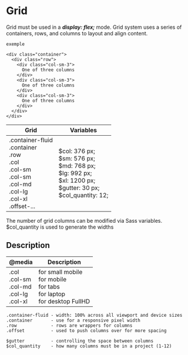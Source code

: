 # **Grid**
Grid must be used in a ***display: flex;*** mode. Grid system uses a series of containers, rows, and columns to layout and align content. 

```
exemple

<div class="container">
  <div class="row">
    <div class="col-sm-3">
      One of three columns
    </div>
    <div class="col-sm-3">
      One of three columns
    </div>
    <div class="col-sm-3">
      One of three columns
    </div>
  </div>
</div>
```

Grid | Variables |
---|---|
.container-fluid <br>.container <br>  .row <br> .col <br> .col-sm <br> .col-sm <br> .col-md <br> .col-lg <br> .col-xl <br> .offset-... | $col: 376 px; <br> $sm: 576 px; <br>  $md: 768 px; <br> $lg: 992 px; <br> $xl: 1200 px; <br> $gutter: 30 px; <br> $col_quantity: 12; | 

The number of grid columns can be modified via Sass variables. $col_quantity is used to generate the widths 

## Description

@media | Description |
---|---|
.col  <br> .col-sm <br> .col-md <br> .col-lg <br> .col-xl | for small mobile <br> for mobile <br> for tabs <br> for laptop <br> for desktop FullHD


```
.container-fluid - width: 100% across all viewport and device sizes
.container       - use for a responsive pixel width 
.row             - rows are wrappers for columns
.offset          - used to push columns over for more spacing
```

```
$gutter          - controlling the space between columns
$col_quantity    - how many columns must be in a project (1-12)
```

